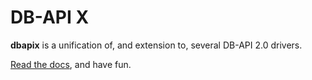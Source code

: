 DB-API X
========

**dbapix** is a unification of, and extension to, several DB-API 2.0 drivers.

[Read the docs](https://mikeboers.github.io/dbapix/), and have fun.
